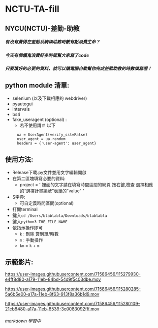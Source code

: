 # NCTU-TA-fill

## NYCU(NCTU)-差勤-助教
##### 有沒有覺得在差勤系統填助教時數有點浪費生命？
##### 今天有個懶鬼浪費好多時間幫大家寫了code
##### 只要填好的必要的資料，就可以讓電腦自動幫你完成差勤助教的時數填寫喔！
  
  
## python module 清單:
- selenium (以及下載相應的 webdriver)  
- pyautogui  
- intervals  
- bs4
- fake_useragent (optional) :  
    - 若不使用請＃ 以下  
    ```
      ua = UserAgent(verify_ssl=False)  
      user_agent = ua.random  
      headers = {'user-agent': user_agent}  
    ```
  
  
## 使用方法:
- Release下載.py文件並用文字編輯開啟  
- 在第二區塊填寫必要的資料:  
  - project = ' 裡面的文字請在填寫時間區間的網頁 按右鍵,檢查 選擇相應的“選擇計畫編號”表單的"value" '  
- S字典:  
  - 可自定義時間區間(optional)  
- 打開terminal  
- 鍵入```cd /Users/blablabla/Downloads/blablabla```
- 鍵入```python3 THE_FILE_NAME```
- 依指示操作即可
  - ```k``` : 刪除 簽到單/時數
  - ```m``` : 手動操作
  - ```km``` = ```k``` + ```m```


## 示範影片:


https://user-images.githubusercontent.com/71586456/115279930-e4ff8d80-a179-11eb-84bd-54d9f5c03dbe.mov




https://user-images.githubusercontent.com/71586456/115280285-5a6b5e00-a17a-11eb-8f63-913f8a36b1d9.mov




https://user-images.githubusercontent.com/71586456/115280109-21cb8480-a17a-11eb-8539-3e0083092fff.mov



###### markdown 學習中
